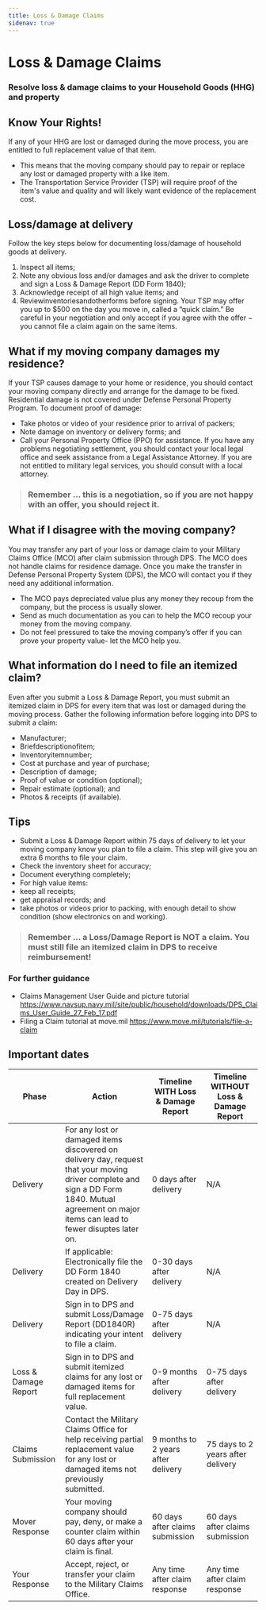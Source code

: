 ```yaml
---
title: Loss & Damage Claims
sidenav: true
---
```


# Loss & Damage Claims
### Resolve loss & damage claims to your Household Goods (HHG) and property

## Know Your Rights!
If any of your HHG are lost or damaged during the move process, you are entitled to full replacement value of that item.
* This means that the moving company should pay to repair or replace any lost or damaged property with a like item.
* The Transportation Service Provider (TSP) will require proof of the item's value and quality and will likely want evidence of the replacement cost.

## Loss/damage at delivery
Follow the key steps below for documenting loss/damage of household goods at delivery.
1. Inspect all items;
2. Note any obvious loss and/or damages and ask the driver to complete and sign a Loss & Damage Report (DD Form 1840);
3. Acknowledge receipt of all high value items; and
4. Reviewinventoriesandotherforms before signing.
Your TSP may offer you up to $500 on the day you move in, called a “quick claim.” Be careful in your negotiation and only accept if you agree with the offer − you cannot file a claim again on the same items.

## What if my moving company damages my residence?
If your TSP causes damage to your home or residence, you should contact your moving company directly and arrange for the damage to be fixed. Residential damage is not covered under Defense Personal Property Program. To document proof of damage:
* Take photos or video of your residence prior to arrival of packers;
* Note damage on inventory or delivery forms; and
* Call your Personal Property Office (PPO) for assistance.
If you have any problems negotiating settlement, you should contact your local legal office and seek assistance from a Legal Assistance Attorney. If you are not entitled to military legal services, you should consult with a local attorney.

> ###  Remember ... this is a negotiation, so if you are not happy with an offer, you should reject it.
 

## What if I disagree with the moving company?
You may transfer any part of your loss or damage claim to your Military Claims Office (MCO) after claim submission through DPS. The MCO does not handle claims for residence damage. Once you make the transfer in Defense Personal Property System (DPS), the MCO will contact you if they need any additional information.
* The MCO pays depreciated value plus any money they recoup from the company, but the process is usually slower.
* Send as much documentation as you can to help the MCO recoup your money from the moving company.
* Do not feel pressured to take the moving company’s offer if you can prove your property value- let the MCO help you.

## What information do I need to file an itemized claim?
Even after you submit a Loss & Damage Report, you must submit an itemized claim in DPS for every item that was lost or damaged during the moving process. Gather the following information before logging into DPS to submit a claim:
* Manufacturer;
* Briefdescriptionofitem;
* Inventoryitemnumber;
* Cost at purchase and year of purchase;
* Description of damage;
* Proof of value or condition (optional);
* Repair estimate (optional); and
* Photos & receipts (if available).

## Tips
* Submit a Loss & Damage Report within 75 days of delivery to let your moving company know you plan to file a claim. This step will give you an extra 6 months to file your claim.
* Check the inventory sheet for accuracy;
* Document everything completely;
* For high value items:
* keep all receipts;
* get appraisal records; and
* take photos or videos prior to packing, with enough detail to show condition (show electronics on and working).

> ### Remember ... a Loss/Damage Report is NOT a claim. You must still file an itemized claim in DPS to receive reimbursement!

### For further guidance
* Claims Management User Guide and picture tutorial https://www.navsup.navy.mil/site/public/household/downloads/DPS_Claims_User_Guide_27_Feb_17.pdf
* Filing a Claim tutorial at move.mil https://www.move.mil/tutorials/file-a-claim

## Important dates

| Phase                | Action                                                                                                                                                                                           | Timeline WITH Loss & Damage Report | Timeline WITHOUT Loss & Damage Report |
|----------------------|--------------------------------------------------------------------------------------------------------------------------------------------------------------------------------------------------|------------------------------------|---------------------------------------|
| Delivery             | For any lost or damaged items discovered on delivery day, request that your moving driver complete and sign a DD Form 1840. Mutual agreement on major items can lead to fewer disuptes later on. | 0 days after delivery              | N/A                                   |
| Delivery             | If applicable: Electronically file the DD Form 1840 created on Delivery Day in DPS.                                                                                                              | 0-30 days after delivery           | N/A                                   |
| Delivery             | Sign in to DPS and submit Loss/Damage Report (DD1840R) indicating your intent to file a claim.                                                                                                   | 0-75 days after delivery           | N/A                                   |
| Loss & Damage Report | Sign in to DPS and submit itemized claims for any lost or damaged items for full replacement value.                                                                                              | 0-9 months after delivery          | 0-75 days after delivery              |
| Claims Submission    | Contact the Military Claims Office for help receiving partial replacement value for any lost or damaged items not previously submitted.                                                          | 9 months to 2 years after delivery | 75 days to 2 years after delivery     |
| Mover Response       | Your moving company should pay, deny, or make a counter claim within 60 days after your claim is final.                                                                                          | 60 days after claims submission    | 60 days after claims submission       |
| Your Response        | Accept, reject, or transfer your claim to the Military Claims Office.                                                                                                                            | Any time after claim response      | Any time after claim response         |
